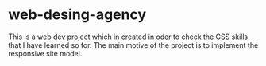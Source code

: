 # web-desing-agency
This is a web dev project which in created in oder to check the CSS skills that I have learned so for. The main motive of the project is to implement the responsive site model.
